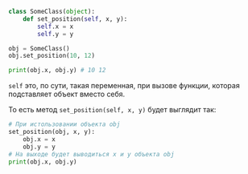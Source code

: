 ```python
class SomeClass(object):
    def set_position(self, x, y):
        self.x = x
        self.y = y

obj = SomeClass()
obj.set_position(10, 12)

print(obj.x, obj.y) # 10 12
```
`self` это, по сути, такая переменная, при вызове функции, которая подставляет объект вместо себя.

То есть метод `set_position(self, x, y)` будет выглядит так:
```python
# При истользовании объекта obj
set_position(obj, x, y):
    obj.x = x
    obj.y = y
# На выходе будет выводиться x и y объекта obj 
print(obj.x, obj.y) 
```